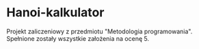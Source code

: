 # Hanoi-kalkulator
Projekt zaliczeniowy z przedmiotu "Metodologia programowania".
Spełnione zostały wszystkie założenia na ocenę 5.